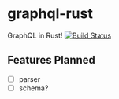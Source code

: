 # graphql-rust
GraphQL in Rust! [![Build Status](https://travis-ci.org/dat2/graphql-rust.svg?branch=master)](https://travis-ci.org/dat2/graphql-rust)

## Features Planned
- [ ] parser
- [ ] schema?
